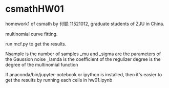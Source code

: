 # csmathHW01
homework1 of csmath
by 付聪 11521012, graduate students of ZJU in China.


multinomial curve fitting.


run mcf.py to get the results.


Nsample is the number of samples
_mu and _sigma are the parameters of the Gaussion noise
_lamda is the coefficient of the regulizer
degree is the degree of the multinomial function


If anaconda/bin/jupyter-notebook or ipython is installed, then it's easier to get the results by running each cells in hw01.ipynb
